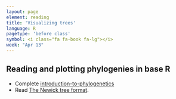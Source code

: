 ```yaml
---
layout: page
element: reading
title: 'Visualizing trees'
language: R
pagetype: 'before class'
symbol: <i class="fa fa-book fa-lg"></i>
week: "Apr 13"
---
```


## Reading and plotting phylogenies in base R

- Complete [introduction-to-phylogenetics](https://www.ebi.ac.uk/training/online/courses/introduction-to-phylogenetics/)
- Read [The Newick tree format](https://evolution.genetics.washington.edu/phylip/newicktree.html).


<!--
https://www.google.com/search?q=INTRO+TO+PHYLOGENETIC+TREES+IN+R&oq=INTRO+TO+PHYLOGENETIC+TREES+IN+R&aqs=chrome..69i57j33i160l3j33i15i22i29i30j33i22i29i30l5.5425j0j4&sourceid=chrome&ie=UTF-8


## Day 2 Joining phylogenies to data tables

- [What is phylogenetic analysis?](https://www.news-medical.net/health/What-is-Phylogenetic-Analysis.aspx)
- Read [Reading a Phylogenetic Tree: The Meaning of Monophyletic Groups](https://www.nature.com/scitable/topicpage/reading-a-phylogenetic-tree-the-meaning-of-41956/#:~:text=Phylogenies%20are%20useful%20for%20organizing,events%20that%20occurred%20during%20evolution).

- Watch [Introduction to CRAN and Bioconductor](https://www.youtube.com/watch?v=qAvJ92qCGqE).

## Day 3 Plotting data on Phylogenies


## Day 4: Phylogenetic correlation

- [How to measure and test phylogenetic signal](https://besjournals.onlinelibrary.wiley.com/doi/pdf/10.1111/j.2041-210X.2012.00196.x) -->
